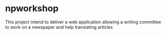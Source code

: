 npworkshop
==========

This project intend to deliver a web application allowing a writing committee to work on a newspaper and help translating articles
